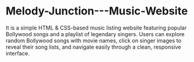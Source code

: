 # Melody-Junction---Music-Website
It is a simple HTML &amp; CSS-based music listing website featuring popular Bollywood songs and a playlist of legendary singers. Users can explore random Bollywood songs with movie names, click on singer images to reveal their song lists, and navigate easily through a clean, responsive interface. 
